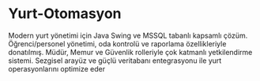 # Yurt-Otomasyon
Modern yurt yönetimi için Java Swing ve MSSQL tabanlı kapsamlı çözüm. Öğrenci/personel yönetimi, oda kontrolü ve raporlama özellikleriyle donatılmış. Müdür, Memur ve Güvenlik rolleriyle çok katmanlı yetkilendirme sistemi. Sezgisel arayüz ve güçlü veritabanı entegrasyonu ile yurt operasyonlarını optimize eder

